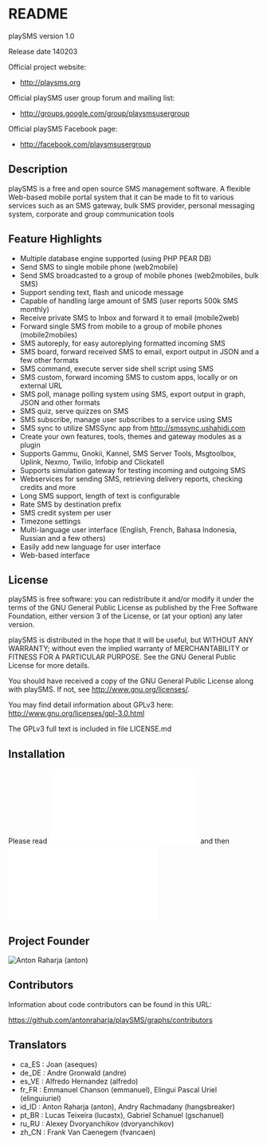 # README

playSMS version 1.0

Release date 140203

Official project website:

  * http://playsms.org

Official playSMS user group forum and mailing list:

  * http://groups.google.com/group/playsmsusergroup

Official playSMS Facebook page:

  * http://facebook.com/playsmsusergroup

## Description

playSMS is a free and open source SMS management software. A flexible Web-based
mobile portal system that it can be made to fit to various services such as an
SMS gateway, bulk SMS provider, personal messaging system, corporate and group
communication tools

## Feature Highlights

  * Multiple database engine supported (using PHP PEAR DB)
  * Send SMS to single mobile phone (web2mobile)
  * Send SMS broadcasted to a group of mobile phones (web2mobiles, bulk SMS)
  * Support sending text, flash and unicode message
  * Capable of handling large amount of SMS (user reports 500k SMS monthly)
  * Receive private SMS to Inbox and forward it to email (mobile2web)
  * Forward single SMS from mobile to a group of mobile phones (mobile2mobiles)
  * SMS autoreply, for easy autoreplying formatted incoming SMS
  * SMS board, forward received SMS to email, export output in JSON and a few other formats
  * SMS command, execute server side shell script using SMS
  * SMS custom, forward incoming SMS to custom apps, locally or on external URL
  * SMS poll, manage polling system using SMS, export output in graph, JSON and other formats
  * SMS quiz, serve quizzes on SMS
  * SMS subscribe, manage user subscribes to a service using SMS
  * SMS sync to utilize SMSSync app from http://smssync.ushahidi.com
  * Create your own features, tools, themes and gateway modules as a plugin
  * Supports Gammu, Gnokii, Kannel, SMS Server Tools, Msgtoolbox, Uplink, Nexmo, Twilio, Infobip and Clickatell
  * Supports simulation gateway for testing incoming and outgoing SMS
  * Webservices for sending SMS, retrieving delivery reports, checking credits and more
  * Long SMS support, length of text is configurable
  * Rate SMS by destination prefix
  * SMS credit system per user
  * Timezone settings
  * Multi-language user interface (English, French, Bahasa Indonesia, Russian and a few others)
  * Easily add new language for user interface
  * Web-based interface

## License

playSMS is free software: you can redistribute it and/or modify it under the
terms of the GNU General Public License as published by the Free Software
Foundation, either version 3 of the License, or (at your option) any later
version.

playSMS is distributed in the hope that it will be useful, but WITHOUT ANY
WARRANTY; without even the implied warranty of MERCHANTABILITY or FITNESS FOR
A PARTICULAR PURPOSE.  See the GNU General Public License for more details.

You should have received a copy of the GNU General Public License along with
playSMS. If not, see <http://www.gnu.org/licenses/>.

You may find detail information about GPLv3 here:
http://www.gnu.org/licenses/gpl-3.0.html

The GPLv3 full text is included in file LICENSE.md

## Installation

Please read ![INSTALL](documents/INSTALL.md) and then ![FAQ](documents/FAQ.md)

## Project Founder

![Anton Raharja (anton)](http://antonraharja.com)

## Contributors

Information about code contributors can be found in this URL:

https://github.com/antonraharja/playSMS/graphs/contributors

## Translators

  * ca_ES	: Joan (aseques)
  * de_DE	: Andre Gronwald (andre)
  * es_VE	: Alfredo Hernandez (alfredo)
  * fr_FR	: Emmanuel Chanson (emmanuel), Elingui Pascal Uriel (elinguiuriel)
  * id_ID	: Anton Raharja (anton), Andry Rachmadany (hangsbreaker)
  * pt_BR	: Lucas Teixeira (lucastx), Gabriel Schanuel (gschanuel)
  * ru_RU	: Alexey Dvoryanchikov (dvoryanchikov)
  * zh_CN	: Frank Van Caenegem (fvancaen)

